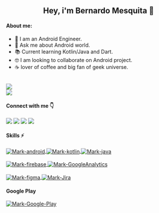 

<h2 align="center" >Hey, i'm Bernardo Mesquita 👋</h2>

#### About me:
- 📱 I am an Android Engineer.
- 📑 Ask me about Android world.
- 📚 Current learning Kotlin/Java and Dart.
- 🤓 I am looking to collaborate on Android project.
- ☕ lover of coffee and big fan of geek universe.



<a href="https://github.com/bmmesquita">
  <br>
  <img src="https://github-readme-stats.vercel.app/api?username=bmmesquita&show_icons=true&theme=radical&include_all_commits=true&count_private=true"/>
  <br>
  <img src="https://github-readme-stats.vercel.app/api/top-langs/?username=bmmesquita&layout=compact&langs_count=7&theme=radical"/>
</a>

#### Connect with me 👇

<div>
  <a href="https://www.linkedin.com/in/bernardo-mesquita/" target="_blank"><img src="https://img.shields.io/badge/LinkedIn-0077B5?style=for-the-badge&logo=linkedin&logoColor=white" target="_blank"></a> 
  <a href = "https://medium.com/@bmmesquita"><img src="https://img.shields.io/badge/Medium-12100E?style=for-the-badge&logo=medium&logoColor=white" target="_blank"></a>
  <a href = "https://dev.to/bmmesquita"><img src="https://img.shields.io/badge/dev.to-0A0A0A?style=for-the-badge&logo=devdotto&logoColor=white" target="_blank"></a>
  <a href = "mailto:bernardomesquitaca@gmail.com"><img src="https://img.shields.io/badge/Gmail-D14836?style=for-the-badge&logo=gmail&logoColor=white" target="_blank"></a>
</div>
 
#### Skills ⚡
<div style="display: inline_block">
   <a href="https://github.com/bmmesquita">
  <img align="center" alt="Mark-android"  src="https://img.shields.io/badge/Android-3DDC84?style=for-the-badge&logo=android&logoColor=white">
  <img align="center" alt="Mark-kotlin" src="https://img.shields.io/badge/Kotlin-0095D5?&style=for-the-badge&logo=kotlin&logoColor=white">
  <img align="center" alt="Mark-java" src="https://img.shields.io/badge/Java-ED8B00?style=for-the-badge&logo=openjdk&logoColor=white">
  </a>
</div>
  <br>
<div style="display: inline_block">
   <a href="https://github.com/bmmesquita">
  <img align="center" alt="Mark-firebase" src="https://img.shields.io/badge/firebase-ffca28?style=for-the-badge&logo=firebase&logoColor=black">
  <img align="center" alt="Mark-GoogleAnalytics" src="https://img.shields.io/badge/Google%20Analytics-E37400?style=for-the-badge&logo=google%20analytics&logoColor=white">
  </a>
</div>
  <br>
<div style="display: inline_block">
   <a href="https://github.com/bmmesquita">
  <img align="center" alt="Mark-figma" src="https://img.shields.io/badge/Figma-F24E1E?style=for-the-badge&logo=figma&logoColor=white">
  <img align="center" alt="Mark-Jira" src="https://img.shields.io/badge/Jira-0052CC?style=for-the-badge&logo=Jira&logoColor=white">
  </a>
</div>

#### Google Play
<div style="display: inline_block">
   <a href="https://play.google.com/store/apps/developer?id=Mesk+Labs">
  <img align="center" alt="Mark-Google-Play"  src="https://img.shields.io/badge/Google_Play-4285F4?style=for-the-badge&logo=googleplay">
  </a>
</div>
 